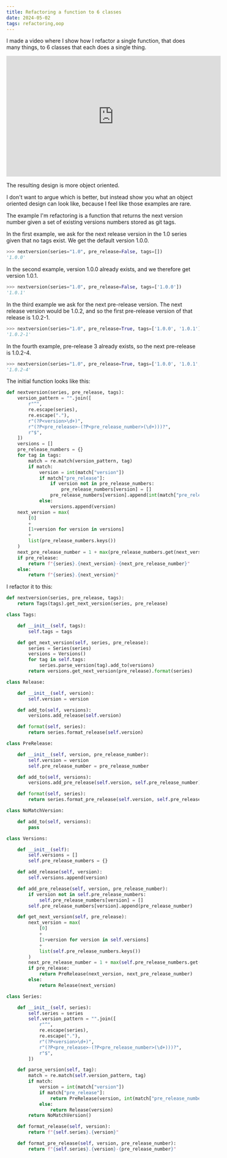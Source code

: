 ```yaml
---
title: Refactoring a function to 6 classes
date: 2024-05-02
tags: refactoring,oop
---
```


I made a video where I show how I refactor a single function, that does many
things, to 6 classes that each does a single thing.

<center>
<iframe width="560" height="315"
src="https://www.youtube.com/embed/rubTUD0EdME" title="YouTube video player"
frameborder="0" allow="accelerometer; autoplay; clipboard-write;
encrypted-media; gyroscope; picture-in-picture; web-share"
allowfullscreen></iframe>
</center>

The resulting design is more object oriented.

I don't want to argue which is better, but instead show you what an object
oriented design can look like, because I feel like those examples are rare.

The example I'm refactoring is a function that returns the next version number
given a set of existing versions numbers stored as git tags.

In the first example, we ask for the next release version in the 1.0 series
given that no tags exist. We get the default version 1.0.0.

```python
>>> nextversion(series="1.0", pre_release=False, tags=[])
'1.0.0'
```

In the second example, version 1.0.0 already exists, and we therefore get
version 1.0.1.

```python
>>> nextversion(series="1.0", pre_release=False, tags=['1.0.0'])
'1.0.1'
```

In the third example we ask for the next pre-release version. The next release
version would be 1.0.2, and so the first pre-release version of that release is
1.0.2-1.

```python
>>> nextversion(series="1.0", pre_release=True, tags=['1.0.0', '1.0.1'])
'1.0.2-1'
```

In the fourth example, pre-release 3 already exists, so the next pre-release is
1.0.2-4.

```python
>>> nextversion(series="1.0", pre_release=True, tags=['1.0.0', '1.0.1', '1.0.2-3'])
'1.0.2-4'
```

The initial function looks like this:

```python
def nextversion(series, pre_release, tags):
    version_pattern = "".join([
        r"^",
        re.escape(series),
        re.escape("."),
        r"(?P<version>\d+)",
        r"(?P<pre_release>-(?P<pre_release_number>(\d+)))?",
        r"$",
    ])
    versions = []
    pre_release_numbers = {}
    for tag in tags:
        match = re.match(version_pattern, tag)
        if match:
            version = int(match["version"])
            if match["pre_release"]:
                if version not in pre_release_numbers:
                    pre_release_numbers[version] = []
                pre_release_numbers[version].append(int(match["pre_release_number"]))
            else:
                versions.append(version)
    next_version = max(
        [0]
        +
        [1+version for version in versions]
        +
        list(pre_release_numbers.keys())
    )
    next_pre_release_number = 1 + max(pre_release_numbers.get(next_version, [0]))
    if pre_release:
        return f"{series}.{next_version}-{next_pre_release_number}"
    else:
        return f"{series}.{next_version}"
```

I refactor it to this:

```python
def nextversion(series, pre_release, tags):
    return Tags(tags).get_next_version(series, pre_release)

class Tags:

    def __init__(self, tags):
        self.tags = tags

    def get_next_version(self, series, pre_release):
        series = Series(series)
        versions = Versions()
        for tag in self.tags:
            series.parse_version(tag).add_to(versions)
        return versions.get_next_version(pre_release).format(series)

class Release:

    def __init__(self, version):
        self.version = version

    def add_to(self, versions):
        versions.add_release(self.version)

    def format(self, series):
        return series.format_release(self.version)

class PreRelease:

    def __init__(self, version, pre_release_number):
        self.version = version
        self.pre_release_number = pre_release_number

    def add_to(self, versions):
        versions.add_pre_release(self.version, self.pre_release_number)

    def format(self, series):
        return series.format_pre_release(self.version, self.pre_release_number)

class NoMatchVersion:

    def add_to(self, versions):
        pass

class Versions:

    def __init__(self):
        self.versions = []
        self.pre_release_numbers = {}

    def add_release(self, version):
        self.versions.append(version)

    def add_pre_release(self, version, pre_release_number):
        if version not in self.pre_release_numbers:
            self.pre_release_numbers[version] = []
        self.pre_release_numbers[version].append(pre_release_number)

    def get_next_version(self, pre_release):
        next_version = max(
            [0]
            +
            [1+version for version in self.versions]
            +
            list(self.pre_release_numbers.keys())
        )
        next_pre_release_number = 1 + max(self.pre_release_numbers.get(next_version, [0]))
        if pre_release:
            return PreRelease(next_version, next_pre_release_number)
        else:
            return Release(next_version)

class Series:

    def __init__(self, series):
        self.series = series
        self.version_pattern = "".join([
            r"^",
            re.escape(series),
            re.escape("."),
            r"(?P<version>\d+)",
            r"(?P<pre_release>-(?P<pre_release_number>(\d+)))?",
            r"$",
        ])

    def parse_version(self, tag):
        match = re.match(self.version_pattern, tag)
        if match:
            version = int(match["version"])
            if match["pre_release"]:
                return PreRelease(version, int(match["pre_release_number"]))
            else:
                return Release(version)
        return NoMatchVersion()

    def format_release(self, version):
        return f"{self.series}.{version}"

    def format_pre_release(self, version, pre_release_number):
        return f"{self.series}.{version}-{pre_release_number}"
```

